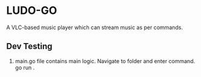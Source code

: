 # LUDO-GO

A VLC-based music player which can stream music as per commands.

## Dev Testing
1. main.go file contains main logic. Navigate to folder and enter command.
    go run .